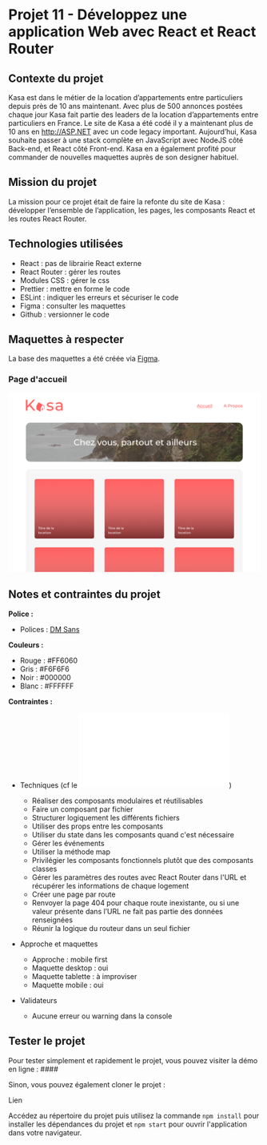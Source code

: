 # Projet 11 - Développez une application Web avec React et React Router

## Contexte du projet

Kasa est dans le métier de la location d’appartements entre particuliers depuis près de 10 ans maintenant. Avec plus de 500 annonces postées chaque jour Kasa fait partie des leaders de la location d’appartements entre particuliers en France.
Le site de Kasa a été codé il y a maintenant plus de 10 ans en http://ASP.NET avec un code legacy important. Aujourd’hui, Kasa souhaite passer à une stack complète en JavaScript avec NodeJS côté Back-end, et React côté Front-end. Kasa en a également profité pour commander de nouvelles maquettes auprès de son designer habituel.

## Mission du projet

La mission pour ce projet était de faire la refonte du site de Kasa : développer l’ensemble de l’application, les pages, les composants React et les routes React Router.

## Technologies utilisées

- React : pas de librairie React externe
- React Router : gérer les routes
- Modules CSS : gérer le css
- Prettier : mettre en forme le code
- ESLint : indiquer les erreurs et sécuriser le code
- Figma : consulter les maquettes
- Github : versionner le code

## Maquettes à respecter

La base des maquettes a été créée via [Figma](<https://www.figma.com/design/RQLe95Dl8I0TAVqNwjJKVf/Kasa_FR-(Copy)?node-id=0-1&node-type=canvas&t=RTYPaeT2jMIJQawE-0>).

### Page d'accueil

![Maquette Kasa accueil](/public/assets/maquettes/D_Home.png)

## Notes et contraintes du projet

**Police :**

- Polices : [DM Sans ](https://fonts.google.com/specimen/DM+Sans?query=dm+sans)

**Couleurs :**

- Rouge : #FF6060
- Gris : #F6F6F6
- Noir : #000000
- Blanc : #FFFFFF

**Contraintes :**

- Techniques (cf le ![guidline](/public/assets/maquettes/Coding+guidelines+Kasa+FR.pdf))

  - Réaliser des composants modulaires et réutilisables
  - Faire un composant par fichier
  - Structurer logiquement les différents fichiers
  - Utiliser des props entre les composants
  - Utiliser du state dans les composants quand c'est nécessaire
  - Gérer les événements
  - Utiliser la méthode map
  - Privilégier les composants fonctionnels plutôt que des composants classes
  - Gérer les paramètres des routes avec React Router dans l'URL et récupérer les informations de chaque logement
  - Créer une page par route
  - Renvoyer la page 404 pour chaque route inexistante, ou si une valeur présente dans l’URL ne fait pas partie des données renseignées
  - Réunir la logique du routeur dans un seul fichier

- Approche et maquettes

  - Approche : mobile first
  - Maquette desktop : oui
  - Maquette tablette : à improviser
  - Maquette mobile : oui

- Validateurs
  - Aucune erreur ou warning dans la console

## Tester le projet

Pour tester simplement et rapidement le projet, vous pouvez visiter la démo en ligne : ####

Sinon, vous pouvez également cloner le projet :

Lien

Accédez au répertoire du projet puis utilisez la commande `npm install` pour installer les dépendances du projet et `npm start` pour ouvrir l'application dans votre navigateur.
